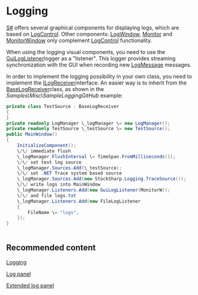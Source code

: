 # Logging

[S\#](StockSharpAbout.md) offers several graphical components for displaying logs, which are based on [LogControl](../api/StockSharp.Xaml.LogControl.html). Other components: [LogWindow](../api/StockSharp.Xaml.LogWindow.html), [Monitor](../api/StockSharp.Xaml.Monitor.html) and [MonitorWindow](../api/StockSharp.Xaml.MonitorWindow.html) only complement [LogControl](../api/StockSharp.Xaml.LogControl.html) functionality. 

When using the logging visual components, you need to use the [GuiLogListener](../api/StockSharp.Xaml.GuiLogListener.html)logger as a "listener". This logger provides streaming synchronization with the GUI when recording new [LogMessage](../api/StockSharp.Logging.LogMessage.html) messages.

In order to implement the logging possibility in your own class, you need to implement the [ILogReceiver](../api/StockSharp.Logging.ILogReceiver.html)interface. An easier way is to inherit from the [BaseLogReceiver](../api/StockSharp.Logging.BaseLogReceiver.html)class, as shown in the *Samples\\Misc\\SampleLoggingGitHub* example:

```cs
private class TestSource : BaseLogReceiver
{
}
private readonly LogManager \_logManager \= new LogManager();
private readonly TestSource \_testSource \= new TestSource();
public MainWindow()
{
	InitializeComponent();
	\/\/ immediate flush
	\_logManager.FlushInterval \= TimeSpan.FromMilliseconds(1);
	\/\/ set test log source
	\_logManager.Sources.Add(\_testSource);
	\/\/ set .NET Trace system based source
	\_logManager.Sources.Add(new StockSharp.Logging.TraceSource());
	\/\/ write logs into MainWindow
	\_logManager.Listeners.Add(new GuiLogListener(MonitorW));
	\/\/ and file logs.txt
	\_logManager.Listeners.Add(new FileLogListener
	{
		FileName \= "logs",
	});
}
	  				
```

## Recommended content

[Logging](Logging.md)

[Log panel](GUILogControl.md)

[Extended log panel](GUIMonitor.md)
